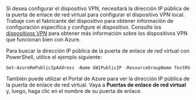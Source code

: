 
Si desea configurar el dispositivo VPN, necesitará la dirección IP pública de la puerta de enlace de red virtual para configurar el dispositivo VPN local. Trabaje con el fabricante del dispositivo para obtener información de configuración específica y configure el dispositivo. Consulte los [dispositivos VPN](vpn-gateway-about-vpn-devices.md) para obtener más información sobre los dispositivos VPN que funcionan bien con Azure.

Para buscar la dirección IP pública de la puerta de enlace de red virtual con PowerShell, utilice el ejemplo siguiente:

	Get-AzureRmPublicIpAddress -Name GW1PublicIP -ResourceGroupName TestRG

También puede utilizar el Portal de Azure para ver la dirección IP pública de la puerta de enlace de red virtual. Vaya a **Puertas de enlace de red virtual** y, luego, haga clic en el nombre de su puerta de enlace.

<!---HONumber=AcomDC_0107_2016-->